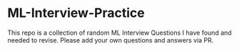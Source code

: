 # ML-Interview-Practice

This repo is a collection of random ML Interview Questions I have found and needed to revise. 
Please add your own questions and answers via PR.
